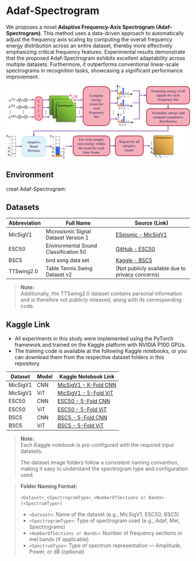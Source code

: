 # Adaf-Spectrogram
We proposes a novel **Adaptive Frequency-Axis Spectrogram (Adaf-Spectrogram)**. This method uses a data-driven approach to automatically adjust the frequency axis scaling by computing the overall frequency energy distribution across an entire dataset, thereby more effectively emphasizing critical frequency features. Experimental results demonstrate that the proposed Adaf-Spectrogram exhibits excellent adaptability across multiple datasets. Furthermore, it outperforms conventional linear-scale spectrograms in recognition tasks, showcasing a significant performance improvement.
<p align="center">
  <img src="https://github.com/ding-yan/Adaf-Spectrogram/raw/main/Adaf-Spectrogram%20Process%20diagram.png" alt="Adaf-Spectrogram Process Diagram" width="700"/>
</p>

## Environment
creat Adaf-Spectrogram:

## Datasets
| Abbreviation | Full Name                                | Source (Link)                                                                 |
|--------------|------------------------------------------|--------------------------------------------------------------------------------|
| MicSigV1     | Microsismic Signal Dataset Version 1     | [ESeismic - MicSigV1](https://www.igepn.edu.ec/senales-sismicas/fomulario-eseismic)   |
| ESC50        | Environmental Sound Classification 50    | [GitHub - ESC50](https://github.com/karolpiczak/ESC-50)                                |
| BSC5         | bird song data set                       | [Kaggle - BSC5](https://www.kaggle.com/datasets/vinayshanbhag/bird-song-data-set/data) |
| TTSwing2.0   | Table Tennis Swing Dataset v2            | (Not publicly available due to privacy concerns) |
> **Note:**  
> Additionally, the TTSwing2.0 dataset contains personal information and is therefore not publicly released, along with its corresponding code.

## Kaggle Link
- All experiments in this study were implemented using the PyTorch framework and trained on the Kaggle platform with NVIDIA P100 GPUs.  
- The training code is available at the following Kaggle notebooks, or you can download them from the respective dataset folders in this repository.

| Dataset    | Model | Kaggle Notebook Link                                                                                         |
|------------|--------|-------------------------------------------------------------------------------------------------------------|
| MicSigV1   | CNN    | [MicSigV1 - K-Fold CNN](https://www.kaggle.com/code/dingyan0418/micsigv1-k-fold-cnn)                        |
| MicSigV1   | ViT    | [MicSigV1 - 5-Fold ViT](https://www.kaggle.com/code/dingyan0418/micsigv1-5-fold-vit)                         |
| ESC50      | CNN    | [ESC50 - 5-Fold CNN](https://www.kaggle.com/code/dingyan0418/esc50-5-fold-cnn)                               |
| ESC50      | ViT    | [ESC50 - 5-Fold ViT](https://www.kaggle.com/code/dingyan0418/esc50-5-fold-vit)                               |
| BSC5       | CNN    | [BSC5 - 5-Fold CNN](https://www.kaggle.com/code/dingyan0418/bsc5-5-fold-cnn)                                 |
| BSC5       | ViT    | [BSC5 - 5-Fold ViT](https://www.kaggle.com/code/dingyan0418/bsc5-5-fold-vit)                                 |
> **Note:**  
> Each Kaggle notebook is pre-configured with the required input datasets.  
> 
> The dataset image folders follow a consistent naming convention, making it easy to understand the spectrogram type and configuration used.

> **Folder Naming Format:**
>
> ```
> <Dataset>_<SpectrogramType>_<NumberOfSections or Bands>(<SpectrumType>)
> ```
> - `<Dataset>`: Name of the dataset (e.g., MicSigV1, ESC50, BSC5)
> - `<SpectrogramType>`: Type of spectrogram used (e.g., Adaf, Mel, Spectrograms)
> - `<NumberOfSections or Bands>`: Number of frequency sections or mel bands (if applicable)
> - `<SpectrumType>`: Type of spectrum representation — Amplitude, Power, or dB (optional)



